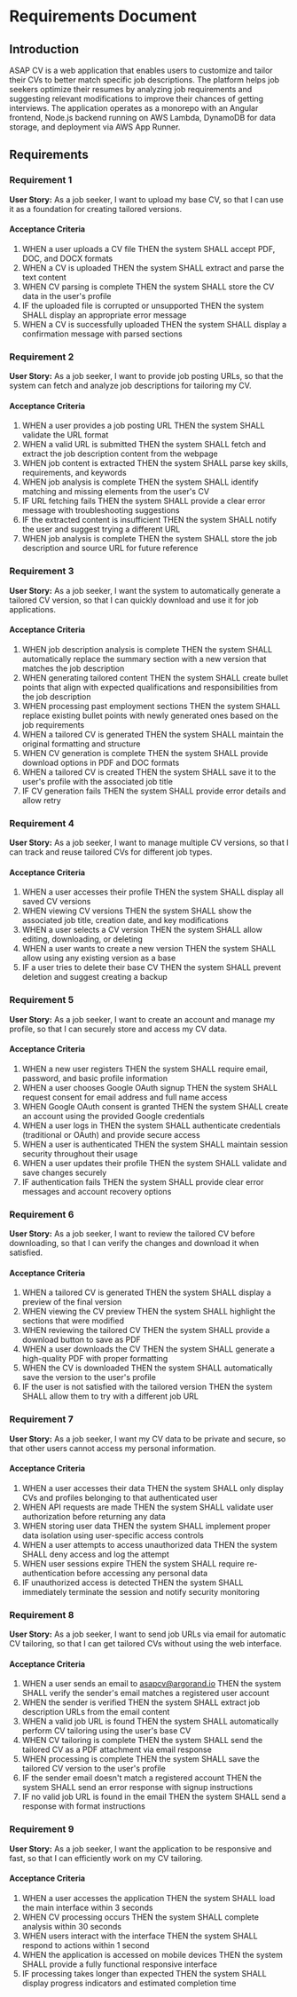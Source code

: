 # Requirements Document

## Introduction

ASAP CV is a web application that enables users to customize and tailor their CVs to better match specific job descriptions. The platform helps job seekers optimize their resumes by analyzing job requirements and suggesting relevant modifications to improve their chances of getting interviews. The application operates as a monorepo with an Angular frontend, Node.js backend running on AWS Lambda, DynamoDB for data storage, and deployment via AWS App Runner.

## Requirements

### Requirement 1

**User Story:** As a job seeker, I want to upload my base CV, so that I can use it as a foundation for creating tailored versions.

#### Acceptance Criteria

1. WHEN a user uploads a CV file THEN the system SHALL accept PDF, DOC, and DOCX formats
2. WHEN a CV is uploaded THEN the system SHALL extract and parse the text content
3. WHEN CV parsing is complete THEN the system SHALL store the CV data in the user's profile
4. IF the uploaded file is corrupted or unsupported THEN the system SHALL display an appropriate error message
5. WHEN a CV is successfully uploaded THEN the system SHALL display a confirmation message with parsed sections

### Requirement 2

**User Story:** As a job seeker, I want to provide job posting URLs, so that the system can fetch and analyze job descriptions for tailoring my CV.

#### Acceptance Criteria

1. WHEN a user provides a job posting URL THEN the system SHALL validate the URL format
2. WHEN a valid URL is submitted THEN the system SHALL fetch and extract the job description content from the webpage
3. WHEN job content is extracted THEN the system SHALL parse key skills, requirements, and keywords
4. WHEN job analysis is complete THEN the system SHALL identify matching and missing elements from the user's CV
5. IF URL fetching fails THEN the system SHALL provide a clear error message with troubleshooting suggestions
6. IF the extracted content is insufficient THEN the system SHALL notify the user and suggest trying a different URL
7. WHEN job analysis is complete THEN the system SHALL store the job description and source URL for future reference

### Requirement 3

**User Story:** As a job seeker, I want the system to automatically generate a tailored CV version, so that I can quickly download and use it for job applications.

#### Acceptance Criteria

1. WHEN job description analysis is complete THEN the system SHALL automatically replace the summary section with a new version that matches the job description
2. WHEN generating tailored content THEN the system SHALL create bullet points that align with expected qualifications and responsibilities from the job description
3. WHEN processing past employment sections THEN the system SHALL replace existing bullet points with newly generated ones based on the job requirements
4. WHEN a tailored CV is generated THEN the system SHALL maintain the original formatting and structure
5. WHEN CV generation is complete THEN the system SHALL provide download options in PDF and DOC formats
6. WHEN a tailored CV is created THEN the system SHALL save it to the user's profile with the associated job title
7. IF CV generation fails THEN the system SHALL provide error details and allow retry

### Requirement 4

**User Story:** As a job seeker, I want to manage multiple CV versions, so that I can track and reuse tailored CVs for different job types.

#### Acceptance Criteria

1. WHEN a user accesses their profile THEN the system SHALL display all saved CV versions
2. WHEN viewing CV versions THEN the system SHALL show the associated job title, creation date, and key modifications
3. WHEN a user selects a CV version THEN the system SHALL allow editing, downloading, or deleting
4. WHEN a user wants to create a new version THEN the system SHALL allow using any existing version as a base
5. IF a user tries to delete their base CV THEN the system SHALL prevent deletion and suggest creating a backup

### Requirement 5

**User Story:** As a job seeker, I want to create an account and manage my profile, so that I can securely store and access my CV data.

#### Acceptance Criteria

1. WHEN a new user registers THEN the system SHALL require email, password, and basic profile information
2. WHEN a user chooses Google OAuth signup THEN the system SHALL request consent for email address and full name access
3. WHEN Google OAuth consent is granted THEN the system SHALL create an account using the provided Google credentials
4. WHEN a user logs in THEN the system SHALL authenticate credentials (traditional or OAuth) and provide secure access
5. WHEN a user is authenticated THEN the system SHALL maintain session security throughout their usage
6. WHEN a user updates their profile THEN the system SHALL validate and save changes securely
7. IF authentication fails THEN the system SHALL provide clear error messages and account recovery options

### Requirement 6

**User Story:** As a job seeker, I want to review the tailored CV before downloading, so that I can verify the changes and download it when satisfied.

#### Acceptance Criteria

1. WHEN a tailored CV is generated THEN the system SHALL display a preview of the final version
2. WHEN viewing the CV preview THEN the system SHALL highlight the sections that were modified
3. WHEN reviewing the tailored CV THEN the system SHALL provide a download button to save as PDF
4. WHEN a user downloads the CV THEN the system SHALL generate a high-quality PDF with proper formatting
5. WHEN the CV is downloaded THEN the system SHALL automatically save the version to the user's profile
6. IF the user is not satisfied with the tailored version THEN the system SHALL allow them to try with a different job URL

### Requirement 7

**User Story:** As a job seeker, I want my CV data to be private and secure, so that other users cannot access my personal information.

#### Acceptance Criteria

1. WHEN a user accesses their data THEN the system SHALL only display CVs and profiles belonging to that authenticated user
2. WHEN API requests are made THEN the system SHALL validate user authorization before returning any data
3. WHEN storing user data THEN the system SHALL implement proper data isolation using user-specific access controls
4. WHEN a user attempts to access unauthorized data THEN the system SHALL deny access and log the attempt
5. WHEN user sessions expire THEN the system SHALL require re-authentication before accessing any personal data
6. IF unauthorized access is detected THEN the system SHALL immediately terminate the session and notify security monitoring

### Requirement 8

**User Story:** As a job seeker, I want to send job URLs via email for automatic CV tailoring, so that I can get tailored CVs without using the web interface.

#### Acceptance Criteria

1. WHEN a user sends an email to asapcv@argorand.io THEN the system SHALL verify the sender's email matches a registered user account
2. WHEN the sender is verified THEN the system SHALL extract job description URLs from the email content
3. WHEN a valid job URL is found THEN the system SHALL automatically perform CV tailoring using the user's base CV
4. WHEN CV tailoring is complete THEN the system SHALL send the tailored CV as a PDF attachment via email response
5. WHEN processing is complete THEN the system SHALL save the tailored CV version to the user's profile
6. IF the sender email doesn't match a registered account THEN the system SHALL send an error response with signup instructions
7. IF no valid job URL is found in the email THEN the system SHALL send a response with format instructions

### Requirement 9

**User Story:** As a job seeker, I want the application to be responsive and fast, so that I can efficiently work on my CV tailoring.

#### Acceptance Criteria

1. WHEN a user accesses the application THEN the system SHALL load the main interface within 3 seconds
2. WHEN CV processing occurs THEN the system SHALL complete analysis within 30 seconds
3. WHEN users interact with the interface THEN the system SHALL respond to actions within 1 second
4. WHEN the application is accessed on mobile devices THEN the system SHALL provide a fully functional responsive interface
5. IF processing takes longer than expected THEN the system SHALL display progress indicators and estimated completion time
